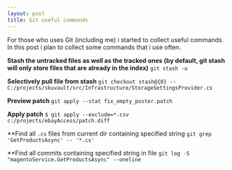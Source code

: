 ```yaml
---
layout: post
title: Git useful commands
---
```


For those who uses Git (including me) i started to collect useful commands. In this post i plan to collect some commands that i use often.

**Stash the untracked files as well as the tracked ones (by default, git stash will only store files that are already in the index)**
```git stash -u```

**Selectively pull file from stash**
```git checkout stash@{0} -- C:/projects/skuvault/src/Infrastructure/StorageSettingsProvider.cs```

**Preview patch**
```git apply --stat fix_empty_poster.patch```

**Apply patch**
```$ git apply --exclude=*.csv  c:/projects/ebayAccess/patch.diff```

**Find all `.cs` files from current dir containing specified string 
```git grep 'GetProductsAsync' -- '*.cs'```


**Find all commits containing specified string in file
```git log -S "magentoService.GetProductsAsync" --oneline```
